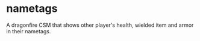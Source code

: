 # nametags
A dragonfire CSM that shows other player's health, wielded item and armor in their nametags.

